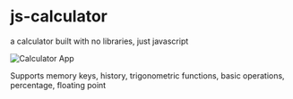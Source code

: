 # js-calculator
a calculator built with no libraries, just javascript

![Calculator App](https://i.ibb.co/VtBnyHL/calculator.png)

Supports memory keys, history, trigonometric functions, basic operations, percentage, floating point
